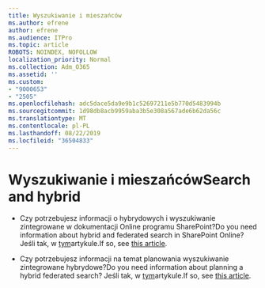 ```yaml
---
title: Wyszukiwanie i mieszańców
ms.author: efrene
author: efrene
ms.audience: ITPro
ms.topic: article
ROBOTS: NOINDEX, NOFOLLOW
localization_priority: Normal
ms.collection: Adm_O365
ms.assetid: ''
ms.custom:
- "9000653"
- "2505"
ms.openlocfilehash: adc5dace5da9e9b1c52697211e5b770d5483994b
ms.sourcegitcommit: 1d98db8acb9959aba3b5e308a567ade6b62da56c
ms.translationtype: MT
ms.contentlocale: pl-PL
ms.lasthandoff: 08/22/2019
ms.locfileid: "36504833"
---
```

# <a name="search-and-hybrid"></a><span data-ttu-id="6bb30-102">Wyszukiwanie i mieszańców</span><span class="sxs-lookup"><span data-stu-id="6bb30-102">Search and hybrid</span></span>

- <span data-ttu-id="6bb30-103">Czy potrzebujesz informacji o hybrydowych i wyszukiwanie zintegrowane w dokumentacji Online programu SharePoint?</span><span class="sxs-lookup"><span data-stu-id="6bb30-103">Do you need information about hybrid and federated search in SharePoint Online?</span></span> <span data-ttu-id="6bb30-104">Jeśli tak, w [tym](https://docs.microsoft.com/sharepoint/hybrid/hybrid-search-in-sharepoint)artykule.</span><span class="sxs-lookup"><span data-stu-id="6bb30-104">If so, see [this article](https://docs.microsoft.com/sharepoint/hybrid/hybrid-search-in-sharepoint).</span></span>

- <span data-ttu-id="6bb30-105">Czy potrzebujesz informacji na temat planowania wyszukiwanie zintegrowane hybrydowe?</span><span class="sxs-lookup"><span data-stu-id="6bb30-105">Do you need information about planning a hybrid federated search?</span></span>  <span data-ttu-id="6bb30-106">Jeśli tak, w [tym](https://docs.microsoft.com/sharepoint/hybrid/plan-hybrid-federated-search)artykule.</span><span class="sxs-lookup"><span data-stu-id="6bb30-106">If so, see [this article](https://docs.microsoft.com/sharepoint/hybrid/plan-hybrid-federated-search).</span></span>



